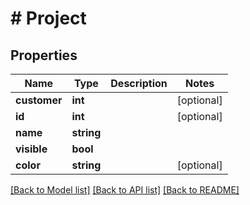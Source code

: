 # # Project

## Properties

Name | Type | Description | Notes
------------ | ------------- | ------------- | -------------
**customer** | **int** |  | [optional]
**id** | **int** |  | [optional]
**name** | **string** |  |
**visible** | **bool** |  |
**color** | **string** |  | [optional]

[[Back to Model list]](../../README.md#models) [[Back to API list]](../../README.md#endpoints) [[Back to README]](../../README.md)
